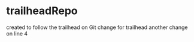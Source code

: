 # trailheadRepo
created to follow the trailhead on Git
change for trailhead
another change on line 4